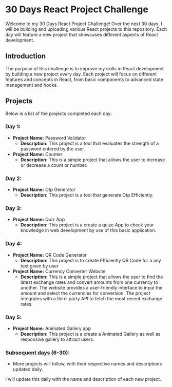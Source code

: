 # 30 Days React Project Challenge

Welcome to my 30 Days React Project Challenge! Over the next 30 days, I will be building and uploading various React projects to this repository. Each day will feature a new project that showcases different aspects of React development.

## Introduction

The purpose of this challenge is to improve my skills in React development by building a new project every day. Each project will focus on different features and concepts in React, from basic components to advanced state management and hooks.

## Projects

Below is a list of the projects completed each day:

### Day 1:
- **Project Name:** Password Validator
  - **Description:** This project is a tool that evaluates the strength of a password entered by the user.
- **Project Name:** Counter
   - **Description:** This is a simple project that allows the user to increase or decrease a count or number.

### Day 2:
- **Project Name:** Otp Generator
  - **Description:** This project is a tool that generate Otp Efficiently.

### Day 3:
- **Project Name:** Quiz App
   - **Description:** This project is a create a quize App to check your knowledge in web development by use of this basic application.
### Day 4:
- **Project Name:** QR Code Generator
  - **Description:** This project is to create Efficiently QR Code for a any text given by user
- **Project Name:** Currency Converter Website
   - **Description:** This is a simple project that allows the user to find the latest exchange rates and convert amounts from one currency to another. The website provides a user-friendly interface to input the amount and select the currencies for conversion. The project integrates with a third-party API to fetch the most recent exchange rates.

### Day 5:
- **Project Name:** Animated Gallery app
   - **Description:** This project is a create a Animated Gallery as well as responsive gallery to attract users.
  
### Subsequent days (6-30):
- More projects will follow, with their respective names and descriptions updated daily.



I will update this  daily with the name and description of each new project.

